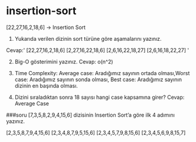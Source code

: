 # insertion-sort
[22,27,16,2,18,6] -> Insertion Sort
1. Yukarıda verilen dizinin sort türüne göre aşamalarını yazınız.

Cevap:'
[22,27,16,2,18,6]
[2,27,16,22,18,6]
[2,6,16,22,18,27]
[2,6,16,18,22,27] '
  
2. Big-O gösterimini yazınız.
Cevap: o(n^2)

3. Time Complexity: Average case: Aradığımız sayının ortada olması,Worst case: Aradığımız sayının sonda olması, 
Best case: Aradığımız sayının dizinin en başında olması.

4. Dizini sıraladıktan sonra 18 sayısı hangi case kapsamına girer? 
Cevap: Average Case

###soru
[7,3,5,8,2,9,4,15,6] dizisinin Insertion Sort’a göre ilk 4 adımını yazınız.

[2,3,5,8,7,9,4,15,6]
[2,3,4,8,7,9,5,15,6]
[2,3,4,5,7,9,8,15,6]
[2,3,4,5,6,9,8,15,7]

